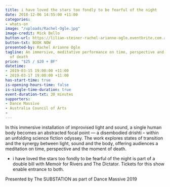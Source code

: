 ```yaml
---
title: i have loved the stars too fondly to be fearful of the night
date: 2018-12-06 14:55:00 +11:00
categories:
- whats-on
image: "/uploads/Rachel-Ogle.jpg"
image-credit: Mick Bello
button-url: https://lilian-steiner-rachel-arianne-ogle.eventbrite.com.au
button-txt: BOOK NOW
presented-by: Rachel Arianne Ogle
tagline: An immersive, meditative performance on time, perspective and the moment
  of death
price: "$25 / $20 + BF"
datetime:
- 2019-03-15 19:00:00 +11:00
- 2019-03-17 19:00:00 +11:00
has-start-time: true
is-opening-hours-time: false
is-single-time-duration: true
event-duration-txt: 30 minutes
supporters:
- Dance Massive
- Australia Council of Arts
- 
---
```


In this immersive installation of improvised light and sound, a single human body becomes an abstracted focal point — a disembodied drishti – within an unfolding science fiction odyssey. The work explores states of transition and the synergy between light, sound and the body, offering audiences a meditation on time, perspective and the moment of death.

* i have loved the stars too fondly to be fearful of the night is part of a double bill with Memoir for Rivers and The Dictator. Tickets for this show enable entrance to both.

Presented by The SUBSTATION as part of Dance Massive 2019